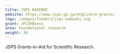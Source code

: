 ```yaml
---
title: JSPS KAKENHI
website: https://www.jsps.go.jp/english/e-grants/
logo: /images/funders/jsps-kakenhi.svg
grant: JP23H0xxxx
area: Foundational research
weight: 30
---
```

JSPS Grants-in-Aid for Scientific Research.
